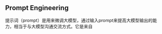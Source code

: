 ## Prompt  Engineering
提示词（prompt）是用来微调大模型，通过输入prompt来提高大模型输出的能力，相当于与大模型沟通交流方式。它是来自
<!--stackedit_data:
eyJoaXN0b3J5IjpbNDYxODAxNDgwLDczMDk5ODExNl19
-->